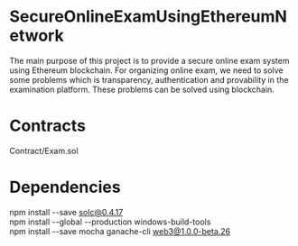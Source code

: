 # SecureOnlineExamUsingEthereumNetwork
The main purpose of this project is to provide a secure online exam system using Ethereum blockchain.  For organizing online exam, we need to solve some problems which is transparency, authentication and provability in the examination platform. These problems can be solved using blockchain.



# Contracts 
Contract/Exam.sol 


# Dependencies
npm install --save solc@0.4.17 <br/>
npm install --global --production windows-build-tools <br/>
npm install --save mocha ganache-cli web3@1.0.0-beta.26 <br/>

